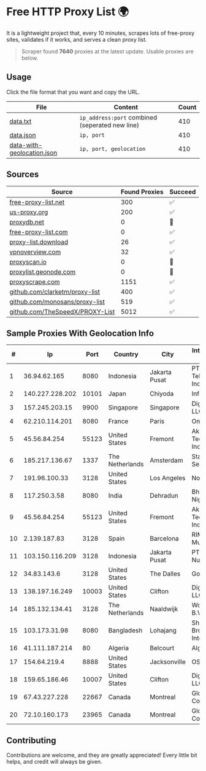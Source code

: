 
# Free HTTP Proxy List 🌍

It is a lightweight project that, every 10 minutes, scrapes lots of free-proxy sites, validates if it works, and serves a clean proxy list.


> Scraper found **7640** proxies at the latest update. Usable proxies are below.

## Usage

Click the file format that you want and copy the URL.


|File|Content|Count|
|----|-------|-----|
|[data.txt](https://raw.githubusercontent.com/themiralay/Proxy-List-World/master/data.txt)|`ip_address:port` combined (seperated new line)|410|
|[data.json](https://raw.githubusercontent.com/themiralay/Proxy-List-World/master/data.json)|`ip, port`|410|
|[data-with-geolocation.json](https://raw.githubusercontent.com/themiralay/Proxy-List-World/master/data-with-geolocation.json)|`ip, port, geolocation`|410|

## Sources

|Source|Found Proxies|Succeed|
|------|-------------|-------|
|[free-proxy-list.net](https://free-proxy-list.net)|300|✅|
|[us-proxy.org](https://www.us-proxy.org)|200|✅|
|[proxydb.net](http://proxydb.net)|0|🚫|
|[free-proxy-list.com](https://free-proxy-list.com/?page=&port=&type%5B%5D=http&type%5B%5D=https&up_time=0&search=Search)|0|✅|
|[proxy-list.download](https://www.proxy-list.download/HTTP)|26|✅|
|[vpnoverview.com](https://vpnoverview.com/privacy/anonymous-browsing/free-proxy-servers)|32|✅|
|[proxyscan.io](https://www.proxyscan.io)|0|🚫|
|[proxylist.geonode.com](https://proxylist.geonode.com/api/proxy-list?limit=300&page=1&sort_by=lastChecked&sort_type=desc&protocols=http,https)|0|🚫|
|[proxyscrape.com](https://api.proxyscrape.com/v2/?request=displayproxies&protocol=http&timeout=10000&country=all&ssl=all&anonymity=all)|1151|✅|
|[github.com/clarketm/proxy-list](https://raw.githubusercontent.com/clarketm/proxy-list/master/proxy-list-raw.txt)|400|✅|
|[github.com/monosans/proxy-list](https://raw.githubusercontent.com/monosans/proxy-list/main/proxies/http.txt)|519|✅|
|[github.com/TheSpeedX/PROXY-List](https://raw.githubusercontent.com/TheSpeedX/PROXY-List/master/http.txt)|5012|✅|


## Sample Proxies With Geolocation Info

|#|Ip|Port|Country|City|Internet Service Provider|
|-|--|----|-------|----|-------------------------|
|1|36.94.62.165|8080|Indonesia|Jakarta Pusat|PT. Telekomunikasi Indonesia|
|2|140.227.228.202|10101|Japan|Chiyoda|InfoSphere|
|3|157.245.203.15|9900|Singapore|Singapore|DigitalOcean, LLC|
|4|62.210.114.201|8080|France|Paris|Online SAS|
|5|45.56.84.254|55123|United States|Fremont|Akamai Technologies, Inc.|
|6|185.217.136.67|1337|The Netherlands|Amsterdam|Stallion Network Services Limited|
|7|191.96.100.33|3128|United States|Los Angeles|NovoServe B.V.|
|8|117.250.3.58|8080|India|Dehradun|Bharat Sanchar Nigam Ltd|
|9|45.56.84.254|55123|United States|Fremont|Akamai Technologies, Inc.|
|10|2.139.187.83|3128|Spain|Barcelona|RIMA (Red IP Multi Acceso)|
|11|103.150.116.209|3128|Indonesia|Jakarta Pusat|PT Biznet Gio Nusantara|
|12|34.83.143.6|3128|United States|The Dalles|Google LLC|
|13|138.197.16.249|10003|United States|Clifton|DigitalOcean, LLC|
|14|185.132.134.41|3128|The Netherlands|Naaldwijk|WorldStream B.V.|
|15|103.173.31.98|8080|Bangladesh|Lohajang|Shamibag Broadband Internet|
|16|41.111.187.214|80|Algeria|Belcourt|Algerie Telecom|
|17|154.64.219.4|8888|United States|Jacksonville|OSNET Wireless|
|18|159.65.186.46|10007|United States|Clifton|DigitalOcean, LLC|
|19|67.43.227.228|22667|Canada|Montreal|GloboTech Communications|
|20|72.10.160.173|23965|Canada|Montreal|GloboTech Communications|



## Contributing

Contributions are welcome, and they are greatly appreciated! Every
little bit helps, and credit will always be given.

